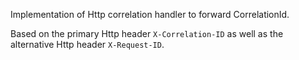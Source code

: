 Implementation of Http correlation handler to forward CorrelationId.

Based on the primary Http header `X-Correlation-ID` as well as the alternative Http header `X-Request-ID`.